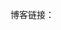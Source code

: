 <!--
 * @Author: gpvi 73032307+gpvi@users.noreply.github.com
 * @Date: 2022-09-13 12:47:46
 * @LastEditors: gpvi 73032307+gpvi@users.noreply.github.com
 * @LastEditTime: 2022-09-13 12:50:16
 * @FilePath: \SE2022\个人作业2\032002632牛卓群.md
 * @Description: 这是默认设置,请设置`customMade`, 打开koroFileHeader查看配置 进行设置: https://github.com/OBKoro1/koro1FileHeader/wiki/%E9%85%8D%E7%BD%AE
-->
博客链接：